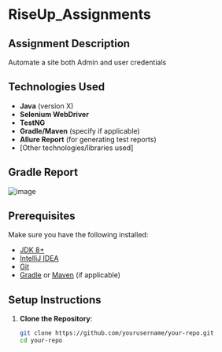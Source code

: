 # RiseUp_Assignments



## Assignment Description
Automate a site both Admin and user credentials

  
## Technologies Used
- **Java** (version X)
- **Selenium WebDriver**
- **TestNG**
- **Gradle/Maven** (specify if applicable)
- **Allure Report** (for generating test reports)
- [Other technologies/libraries used]

## Gradle Report
![image](https://github.com/user-attachments/assets/707c6ca1-1423-43d9-a910-b38523620187)


## Prerequisites
Make sure you have the following installed:
- [JDK 8+](https://www.oracle.com/java/technologies/javase-jdk8-downloads.html)
- [IntelliJ IDEA](https://www.jetbrains.com/idea/download/)
- [Git](https://git-scm.com/)
- [Gradle](https://gradle.org/) or [Maven](https://maven.apache.org/) (if applicable)

## Setup Instructions
1. **Clone the Repository**:
   ```bash
   git clone https://github.com/yourusername/your-repo.git
   cd your-repo
